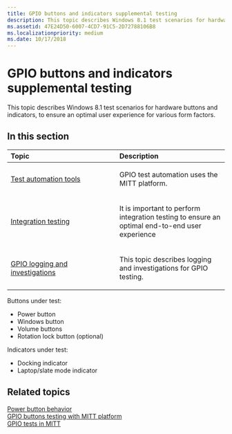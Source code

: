 ```yaml
---
title: GPIO buttons and indicators supplemental testing
description: This topic describes Windows 8.1 test scenarios for hardware buttons and indicators, to ensure an optimal user experience for various form factors.
ms.assetid: 47E24D50-6007-4CD7-91C5-2D72788106B8
ms.localizationpriority: medium
ms.date: 10/17/2018
---
```


# GPIO buttons and indicators supplemental testing


This topic describes Windows 8.1 test scenarios for hardware buttons and indicators, to ensure an optimal user experience for various form factors.

## <span id="in_this_section"></span>In this section


<table>
<colgroup>
<col width="50%" />
<col width="50%" />
</colgroup>
<thead>
<tr class="header">
<th align="left">Topic</th>
<th align="left">Description</th>
</tr>
</thead>
<tbody>
<tr class="odd">
<td align="left"><p><a href="test-automation-tools.md" data-raw-source="[Test automation tools](test-automation-tools.md)">Test automation tools</a></p></td>
<td align="left"><p>GPIO test automation uses the MITT platform.</p></td>
</tr>
<tr class="even">
<td align="left"><p><a href="integration-testing.md" data-raw-source="[Integration testing](integration-testing.md)">Integration testing</a></p></td>
<td align="left"><p>It is important to perform integration testing to ensure an optimal end-to-end user experience</p></td>
</tr>
<tr class="odd">
<td align="left"><p><a href="gpio-logging-and-investigations.md" data-raw-source="[GPIO logging and investigations](gpio-logging-and-investigations.md)">GPIO logging and investigations</a></p></td>
<td align="left"><p>This topic describes logging and investigations for GPIO testing.</p></td>
</tr>
</tbody>
</table>

 

Buttons under test:

-   Power button
-   Windows button
-   Volume buttons
-   Rotation lock button (optional)

Indicators under test:

-   Docking indicator
-   Laptop/slate mode indicator

## <span id="related_topics"></span>Related topics
[Power button behavior](http://connect.microsoft.com/site1304/Downloads/DownloadDetails.aspx?DownloadID=47452)  
[GPIO buttons testing with MITT platform](http://connect.microsoft.com/site1304/Downloads/DownloadDetails.aspx?DownloadID=48735)  
[GPIO tests in MITT](https://msdn.microsoft.com/library/windows/hardware/dn919780)  




